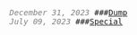 <span style="font-size: 14px; color: #828282;"> *December 31, 2023*</span>
###[Dump](/blog/posts/2023-12-31-dump.html)
<br/>
<span style="font-size: 14px; color: #828282;"> *July 09, 2023*</span>
###[Special](/blog/posts/2023-07-09-special.html)
<br/>

<style> body {font-family: 'Lucida Console', monospace;}</style>
